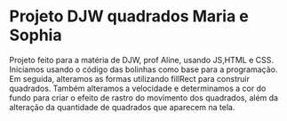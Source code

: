 # Projeto DJW quadrados Maria e Sophia
 Projeto feito para a matéria de DJW, prof Aline, usando JS,HTML e CSS.
Iniciamos usando o código das bolinhas como base para a programação.
Em seguida, alteramos as formas utilizando fillRect para construir quadrados.
Também alteramos a velocidade e determinamos a cor do fundo para criar o efeito de rastro do movimento dos quadrados, além da alteração da quantidade de quadrados que aparecem na tela.
